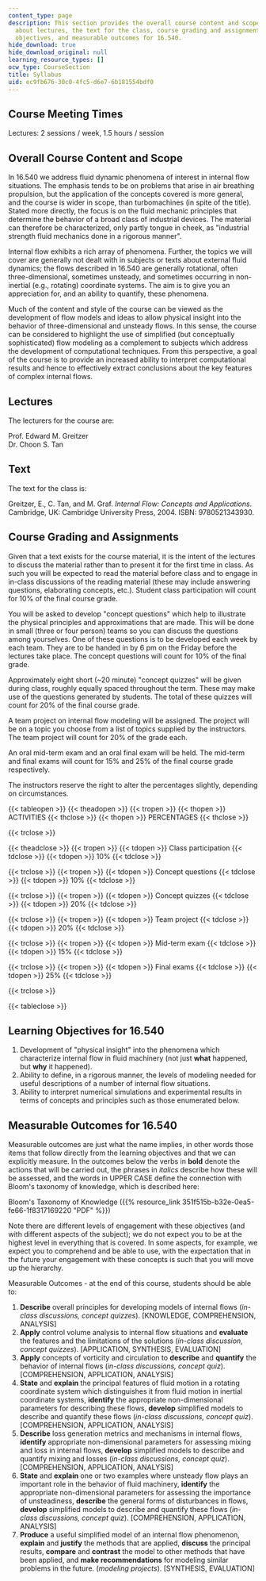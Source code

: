 ```yaml
---
content_type: page
description: This section provides the overall course content and scope, and information
  about lectures, the text for the class, course grading and assignments, learning
  objectives, and measurable outcomes for 16.540.
hide_download: true
hide_download_original: null
learning_resource_types: []
ocw_type: CourseSection
title: Syllabus
uid: ec9fb676-30c0-4fc5-d6e7-6b181554bdf0
---
```


Course Meeting Times
--------------------

Lectures: 2 sessions / week, 1.5 hours / session

Overall Course Content and Scope
--------------------------------

In 16.540 we address fluid dynamic phenomena of interest in internal flow situations. The emphasis tends to be on problems that arise in air breathing propulsion, but the application of the concepts covered is more general, and the course is wider in scope, than turbomachines (in spite of the title). Stated more directly, the focus is on the fluid mechanic principles that determine the behavior of a broad class of industrial devices. The material can therefore be characterized, only partly tongue in cheek, as "industrial strength fluid mechanics done in a rigorous manner".

Internal flow exhibits a rich array of phenomena. Further, the topics we will cover are generally not dealt with in subjects or texts about external fluid dynamics; the flows described in 16.540 are generally rotational, often three-dimensional, sometimes unsteady, and sometimes occurring in non-inertial (e.g., rotating) coordinate systems. The aim is to give you an appreciation for, and an ability to quantify, these phenomena.

Much of the content and style of the course can be viewed as the development of flow models and ideas to allow physical insight into the behavior of three-dimensional and unsteady flows. In this sense, the course can be considered to highlight the use of simplified (but conceptually sophisticated) flow modeling as a complement to subjects which address the development of computational techniques. From this perspective, a goal of the course is to provide an increased ability to interpret computational results and hence to effectively extract conclusions about the key features of complex internal flows.

Lectures
--------

The lecturers for the course are:

Prof. Edward M. Greitzer  
Dr. Choon S. Tan

Text
----

The text for the class is:

Greitzer, E., C. Tan, and M. Graf. _Internal Flow: Concepts and Applications_. Cambridge, UK: Cambridge University Press, 2004. ISBN: 9780521343930.

Course Grading and Assignments
------------------------------

Given that a text exists for the course material, it is the intent of the lectures to discuss the material rather than to present it for the first time in class. As such you will be expected to read the material before class and to engage in in-class discussions of the reading material (these may include answering questions, elaborating concepts, etc.). Student class participation will count for 10% of the final course grade.

You will be asked to develop "concept questions" which help to illustrate the physical principles and approximations that are made. This will be done in small (three or four person) teams so you can discuss the questions among yourselves. One of these questions is to be developed each week by each team. They are to be handed in by 6 pm on the Friday before the lectures take place. The concept questions will count for 10% of the final grade.

Approximately eight short (~20 minute) "concept quizzes" will be given during class, roughly equally spaced throughout the term. These may make use of the questions generated by students. The total of these quizzes will count for 20% of the final course grade.

A team project on internal flow modeling will be assigned. The project will be on a topic you choose from a list of topics supplied by the instructors. The team project will count for 20% of the grade each.

An oral mid-term exam and an oral final exam will be held. The mid-term and final exams will count for 15% and 25% of the final course grade respectively.

The instructors reserve the right to alter the percentages slightly, depending on circumstances.

{{< tableopen >}}
{{< theadopen >}}
{{< tropen >}}
{{< thopen >}}
ACTIVITIES
{{< thclose >}}
{{< thopen >}}
PERCENTAGES
{{< thclose >}}

{{< trclose >}}

{{< theadclose >}}
{{< tropen >}}
{{< tdopen >}}
Class participation
{{< tdclose >}}
{{< tdopen >}}
10%
{{< tdclose >}}

{{< trclose >}}
{{< tropen >}}
{{< tdopen >}}
Concept questions
{{< tdclose >}}
{{< tdopen >}}
10%
{{< tdclose >}}

{{< trclose >}}
{{< tropen >}}
{{< tdopen >}}
Concept quizzes
{{< tdclose >}}
{{< tdopen >}}
20%
{{< tdclose >}}

{{< trclose >}}
{{< tropen >}}
{{< tdopen >}}
Team project
{{< tdclose >}}
{{< tdopen >}}
20%
{{< tdclose >}}

{{< trclose >}}
{{< tropen >}}
{{< tdopen >}}
Mid-term exam
{{< tdclose >}}
{{< tdopen >}}
15%
{{< tdclose >}}

{{< trclose >}}
{{< tropen >}}
{{< tdopen >}}
Final exams
{{< tdclose >}}
{{< tdopen >}}
25%
{{< tdclose >}}

{{< trclose >}}

{{< tableclose >}}

Learning Objectives for 16.540
------------------------------

1.  Development of "physical insight" into the phenomena which characterize internal flow in fluid machinery (not just **what** happened, but **why** it happened).
2.  Ability to define, in a rigorous manner, the levels of modeling needed for useful descriptions of a number of internal flow situations.
3.  Ability to interpret numerical simulations and experimental results in terms of concepts and principles such as those enumerated below.

Measurable Outcomes for 16.540
------------------------------

Measurable outcomes are just what the name implies, in other words those items that follow directly from the learning objectives and that we can explicitly measure. In the outcomes below the verbs in **bold** denote the actions that will be carried out, the phrases in _italics_ describe how these will be assessed, and the words in UPPER CASE define the connection with Bloom's taxonomy of knowledge, which is described here:

Bloom's Taxonomy of Knowledge ({{% resource_link 351f515b-b32e-0ea5-fe66-1f8317169220 "PDF" %}})

Note there are different levels of engagement with these objectives (and with different aspects of the subject); we do not expect you to be at the highest level in everything that is covered. In some aspects, for example, we expect you to comprehend and be able to use, with the expectation that in the future your engagement with these concepts is such that you will move up the hierarchy.

Measurable Outcomes - at the end of this course, students should be able to:

1.  **Describe** overall principles for developing models of internal flows (_in-class discussions, concept quizzes_). \[KNOWLEDGE, COMPREHENSION, ANALYSIS\]
2.  **Apply** control volume analysis to internal flow situations and **evaluate** the features and the limitations of the solutions (_in-class discussion, concept quizzes_). \[APPLICATION, SYNTHESIS, EVALUATION\]
3.  **Apply** concepts of vorticity and circulation to **describe** and **quantify** the behavior of internal flows (_in-class discussions, concept quiz_). \[COMPREHENSION, APPLICATION, ANALYSIS\]
4.  **State** and **explain** the principal features of fluid motion in a rotating coordinate system which distinguishes it from fluid motion in inertial coordinate systems, **identify** the appropriate non-dimensional parameters for describing these flows, **develop** simplified models to describe and quantify these flows (_in-class discussions, concept quiz_). \[COMPREHENSION, APPLICATION, ANALYSIS\]
5.  **Describe** loss generation metrics and mechanisms in internal flows, **identify** appropriate non-dimensional parameters for assessing mixing and loss in internal flows, **develop** simplified models to describe and quantify mixing and losses (_in-class discussions, concept quiz_). \[COMPREHENSION, APPLICATION, ANALYSIS\]
6.  **State** and **explain** one or two examples where unsteady flow plays an important role in the behavior of fluid machinery, **identify** the appropriate non-dimensional parameters for assessing the importance of unsteadiness, **describe** the general forms of disturbances in flows, **develop** simplified models to describe and quantify these flows (_in-class discussions, concept quiz_). \[COMPREHENSION, APPLICATION, ANALYSIS\]
7.  **Produce** a useful simplified model of an internal flow phenomenon, **explain** and **justify** the methods that are applied, **discuss** the principal results, **compare** and **contrast** the model to other methods that have been applied, and **make recommendations** for modeling similar problems in the future. (_modeling projects_). \[SYNTHESIS, EVALUATION\]